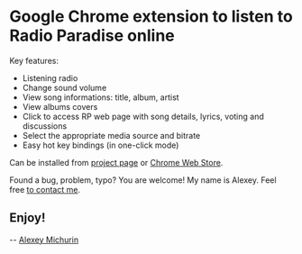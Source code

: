 Google Chrome extension to listen to Radio Paradise online
==========================================================

Key features:

* Listening radio
* Change sound volume
* View song informations: title, album, artist
* View albums covers
* Click to access RP web page with song details, lyrics, voting and discussions
* Select the appropriate media source and bitrate
* Easy hot key bindings (in one-click mode)

Can be installed from
[project page](http://michurin.github.io/chrome-extension-radio-paradise/) or
[Chrome Web Store](https://chrome.google.com/webstore/detail/hljnlacoohhbcfejkmabinbjablnoild).

Found a bug, problem, typo? You are welcome!
My name is Alexey. Feel free [to contact me](mailto:a.michurin@gmail.com).

Enjoy!
------

-- [Alexey Michurin](http://michurin.github.io/)
